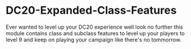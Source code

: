 # DC20-Expanded-Class-Features
Ever wanted to level up your DC20 experience well look no further this module contains class and subclass features to level up your players to level 9 and keep on playing your campaign like there's no tommorrow.
